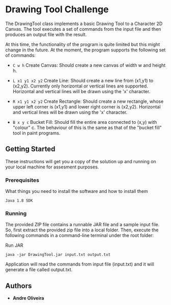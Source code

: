 # Drawing Tool Challenge
The DrawingTool class implements a basic Drawing Tool to a Character 2D Canvas. The tool executes a set of commands from the input file and then produces an output file with the result. 

At this time, the functionality of the program is quite limited but this might change in the future.
At the moment, the program supports the following set of commands:

* `C w h`
Create Canvas: Should create a new canvas of width w and height h.

* `L x1 y1 x2 y2`
Create Line: Should create a new line from (x1,y1) to (x2,y2). Currently
only horizontal or vertical lines are supported. Horizontal and vertical
lines will be drawn using the 'x' character.

* `R x1 y1 x2 y2`
Create Rectangle: Should create a new rectangle, whose upper left
corner is (x1,y1) and lower right corner is (x2,y2). Horizontal and
vertical lines will be drawn using the 'x' character.

* `B x y c`
Bucket Fill: Should fill the entire area connected to (x,y) with "colour"
c. The behaviour of this is the same as that of the "bucket fill" tool in
paint programs.

## Getting Started

These instructions will get you a copy of the solution up and running on your local machine for assesment purposes.

### Prerequisites

What things you need to install the software and how to install them

```
Java 1.8 SDK
```

### Running

The provided ZIP file contains a runnable JAR file and a sample input file. So, first extract the provided zip file into a local folder. Then, execute the following commands in a command-line terminal under the root folder:

Run JAR

``
java -jar DrawingTool.jar input.txt output.txt
``

Application will read the commands from input file (input.txt) and it will generate a file called output.txt.

## Authors

* **Andre Oliveira**